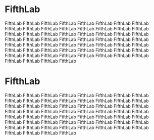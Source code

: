 # FifthLab
FifthLab
FifthLab
FifthLab
FifthLab
FifthLab
FifthLab
FifthLab
FifthLab
FifthLab
FifthLab
FifthLab
FifthLab
FifthLab
FifthLab
FifthLab
FifthLab
FifthLab
FifthLab
FifthLab
FifthLab
FifthLab
FifthLab
FifthLab
FifthLab
FifthLab
FifthLab
FifthLab
FifthLab
FifthLab
FifthLab
FifthLab
FifthLab
FifthLab
FifthLab
FifthLab
FifthLab
FifthLab
FifthLab
FifthLab
FifthLab
FifthLab
FifthLab
FifthLab
FifthLab
FifthLab
FifthLab
FifthLab
FifthLab
FifthLab
FifthLab
FifthLab
FifthLab
FifthLab
FifthLab
FifthLab
FifthLab
FifthLab
FifthLab
FifthLab
FifthLab
# FifthLab
FifthLab
FifthLab
FifthLab
FifthLab
FifthLab
FifthLab
FifthLab
FifthLab
FifthLab
FifthLab
FifthLab
FifthLab
FifthLab
FifthLab
FifthLab
FifthLab
FifthLab
FifthLab
FifthLab
FifthLab
FifthLab
FifthLab
FifthLab
FifthLab
FifthLab
FifthLab
FifthLab
FifthLab
FifthLab
FifthLab
FifthLab
FifthLab
FifthLab
FifthLab
FifthLab
FifthLab
FifthLab
FifthLab
FifthLab
FifthLab
FifthLab
FifthLab
FifthLab
FifthLab
FifthLab
FifthLab
FifthLab
FifthLab
FifthLab
FifthLab
FifthLab
FifthLab
FifthLab
FifthLab
FifthLab
FifthLab
FifthLab
FifthLab
FifthLab
FifthLab
